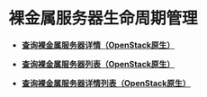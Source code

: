 # 裸金属服务器生命周期管理<a name="ZH-CN_TOPIC_0053158680"></a>

-   **[查询裸金属服务器详情（OpenStack原生）](查询裸金属服务器详情（OpenStack原生）.md)**  

-   **[查询裸金属服务器列表（OpenStack原生）](查询裸金属服务器列表（OpenStack原生）.md)**  

-   **[查询裸金属服务器详情列表（OpenStack原生）](查询裸金属服务器详情列表（OpenStack原生）.md)**  


